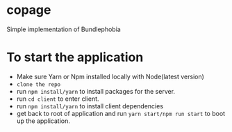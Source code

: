 # copage
Simple implementation of Bundlephobia

# To start the application

  - Make sure Yarn or Npm installed locally with Node(latest version)
  - `clone the repo`
  - run `npm install/yarn` to install packages for the server.
  - run `cd client` to enter client.
  - run `npm install/yarn` to install client dependencies
  - get back to root of application and run `yarn start/npm run start` to boot up the application.
